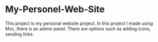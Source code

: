 # My-Personel-Web-Site
This project is my personal website project. In this project I made using Mvc, there is an admin panel. There are options such as adding icons, sending links.
